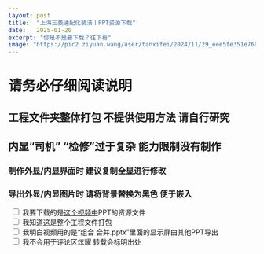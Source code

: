 ```yaml
---
layout: post
title:  "上海三菱通配化装潢丨PPT资源下载"
date:   2025-01-20
excerpt: "你是不是要下载？往下看"
image: "https://pic2.ziyuan.wang/user/tanxifei/2024/11/29_eee5fe351e766.jpg"
---
```


# 请务必仔细阅读说明

## 工程文件夹整体打包 不提供使用方法 请自行研究

## 内显“司机” “检修”过于复杂 能力限制没有制作

### 制作外显/内显界面时 建议复制全显进行修改

### 导出外显/内显图片时 请将背景替换为黑色 便于嵌入

<!-- 四个复选框 -->
<div id="confirmation">
    <label class="checkbox-label"><input type="checkbox" name="option" onclick="handleCheckboxClick(this)"> 我要下载的是<a href="https://www.bilibili.com/video/BV1W4cHeZErc" target="_blank">这个视频中</a>PPT的资源文件</label><br>
    <label class="checkbox-label"><input type="checkbox" name="option" onclick="handleCheckboxClick(this)"> 我知道这是整个工程文件打包</label><br>
    <label class="checkbox-label"><input type="checkbox" name="option" onclick="handleCheckboxClick(this)"> 我明白视频用的是“组合 合并.pptx”里面的显示屏由其他PPT导出</label><br>
    <label class="checkbox-label"><input type="checkbox" name="option" onclick="handleCheckboxClick(this)"> 我不会用于评论区炫耀 转载会标明出处</label><br>
</div>

<!-- 跳转按钮，初始状态下是隐藏的 -->
<button id="submitButton" style="display:none;" onclick="location.href='https://dl.tanxifei.top/%E6%A8%A1%E6%8B%9F%E7%94%B5%E6%A2%AF%E7%B4%A0%E6%9D%90/%E4%B8%8A%E4%B8%89%E9%80%9A%E9%85%8D%E5%8C%96';">我要下载！</button>

<style>
/* 初始样式 */
.checkbox-label {
    padding: 5px;
    margin: 2px 0;
}

/* 已选中的样式 */
.checked-label {
    background-color: #66CCFF; /* 绿色背景 */
}
</style>

<script src="https://cdn.jsdelivr.net/npm/sweetalert2@11"></script>

<script type="text/javascript">
function handleCheckboxClick(checkbox) {
    var label = checkbox.parentElement;
    if (checkbox.checked) {
        label.classList.add('checked-label');
    } else {
        label.classList.remove('checked-label');
    }
    checkAllBoxes();
}

function checkAllBoxes() {
    var checkboxes = document.querySelectorAll('input[name="option"]');
    var button = document.getElementById('submitButton');
    var allChecked = true;
    for (var i = 0; i < checkboxes.length; i++) {
        if (!checkboxes[i].checked) {
            allChecked = false;
            break;
        }
    }

    // 更新下载按钮的状态
    button.style.display = allChecked ? 'block' : 'none';

    // 如果所有复选框都被选中，则弹出密码提示框
    if (allChecked) {
        Swal.fire({
            title: '哦。',
            text: '您已通过人机验证并确认使用条款\n下载密码:srrbvcw8',
            icon: 'success'
        });
    }
}

window.onload = function() {
    checkAllBoxes();
}
</script>